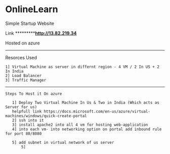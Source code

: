 # OnlineLearn
Simple Startup Website


Link *************************************http://13.82.219.34****************************



Hosted on azure 
*****************************************************************************************

Resorces Used 

    1] Virtual Machine as server in differnt region - 4 VM / 2 In US + 2 In India
    2] Load Balancer 
    3] Traffic Manager

******************************************************************************************

    Steps To Host it On azure
        
       1] Deploy Two Virtual Machine In Us & Two in India (Which acts as Server for us)
       helpfull link https://docs.microsoft.com/en-us/azure/virtual-machines/windows/quick-create-portal 
       2] ssh into it
       3] install apache2 into all 4 vm for hosting web-application
       4] into each vm- into networking option on portal add inbound rule for port 80/8080
         
       5] add subnet in virtual network of us server
           5]
